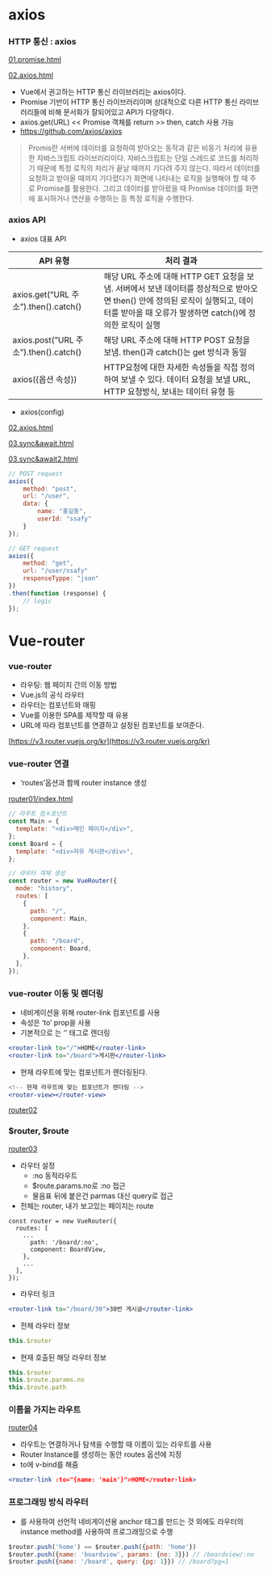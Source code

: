 # axios

### HTTP 통신 : axios

<a href=”01.promise.html”>01.promise.html</a>

<a href=”02.axios.html”>02.axios.html</a>

- Vue에서 권고하는 HTTP 통신 라이브러리는 axios이다.
- Promise 기반이 HTTP 통신 라이브러리이며 상대적으로 다른 HTTP 통신 라이브러리들에 비해 문서화가 잘되어있고 API가 다양하다.
- axios.get(URL) << Promise 객체를 return >> then, catch 사용 가능
- https://github.com/axios/axios

> Promis란 서버에 데이터를 요청하여 받아오는 동작과 같은 비동기 처리에 유용한 자바스크립트 라이브러리이다. 자바스크립트는 단일 스레드로 코드를 처리하기 때문에 특정 로직의 처리가 끝날 때까지 기다려 주지 않는다. 따라서 데이터를 요청하고 받아올 때까지 기다렸다가 화면에 나타내는 로직을 실행해야 할 때 주로 Promise를 활용한다. 그리고 데이터를 받아왔을 때 Promise 데이터를 화면에 표시하거나 연산을 수행하는 등 특정 로직을 수행한다.
> 

### axios API

- axios 대표 API

| API 유형 | 처리 결과 |
| --- | --- |
| axios.get(”URL 주소”).then().catch() | 해당 URL 주소에 대해 HTTP GET 요청을 보냄. 서버에서 보낸 데이터를 정상적으로 받아오면 then() 안에 정의된 로직이 실행되고, 데이터를 받아올 때 오류가 발생하면 catch()에 정의한 로직이 실행 |
| axios.post(”URL 주소”).then().catch() | 해당 URL 주소에 대해 HTTP POST 요청을 보냄. then()과 catch()는 get 방식과 동일 |
| axios({옵션 속성}) | HTTP요청에 대한 자세한 속성들을 직접 정의하여 보낼 수 있다. 데이터 요청을 보낼 URL, HTTP 요청방식, 보내는 데이터 유형 등 |
- axios(config)

<a href=”02.axios.html”>02.axios.html</a>

<a href=”03.sync&await.html”>03.sync&await.html</a>

<a href=”03.sync&await2.html”>03.sync&await2.html</a>

```jsx
// POST request
axios({
	method: "post",
	url: "/user",
	data: {
		name: "홍길동",
		userId: "ssafy"
	}
});
```

```jsx
// GET request
axios({
	method: "get",
	url: "/user/ssafy"
	responseTyppe: "json"
})
.then(function (response) {
	// logic
});
```

# Vue-router

### vue-router

- 라우팅: 웹 페이지 간의 이동 방법
- Vue.js의 공식 라우터
- 라우터는 컴포넌트와 매핑
- Vue를 이용한 SPA를 제작할 때 유용
- URL에 따라 컴포넌트를 연결하고 설정된 컴포넌트를 보여준다.

[https://v3.router.vuejs.org/kr](https://v3.router.vuejs.org/kr)

### vue-router 연결

- ‘routes’옵션과 함께 router instance 생성

<a href=”index.html”>router01/index.html</a>

```jsx
// 라우트 컴ㅍ포넌트
const Main = {
  template: "<div>메인 페이지</div>",
};
const Board = {
  template: "<div>자유 게시판</div>",
};

// 라우터 객체 생성
const router = new VueRouter({
  mode: "history",
  routes: [
    {
      path: "/",
      component: Main,
    },
    {
      path: "/board",
      component: Board,
    },
  ],
});
```

### vue-router 이동 및 렌더링

- 네비게이션을 위해 router-link 컴포넌트를 사용
- 속성은 ‘to’ prop을 사용
- 기본적으로 <router-link>는 ‘<a>’ 태그로 렌더링

```jsx
<router-link to="/">HOME</router-link>
<router-link to="/board">게시판</router-link>
```

- 현재 라우트에 맞는 컴포넌트가 렌더링된다.

```jsx
<!-- 현재 라우트에 맞는 컴포넌트가 렌더링 -->
<router-view></router-view>
```

<a href=”router02”>router02</a>

### $router, $route

<a href=”router03”>router03</a>

- 라우터 설정
    - :no 동적라우트
    - $route.params.no로 :no 접근
    - 물음표 뒤에 붙은건 parmas 대신 query로 접근
- 전체는 router, 내가 보고있는 페이지는 route

```
const router = new VueRouter({
  routes: [
    ...
      path: '/board/:no',
      component: BoardView,
    },
    ...
  ],
});
```

- 라우터 링크

```jsx
<router-link to="/board/30">30번 게시글</router-link>
```

- 전체 라우터 정보

```jsx
this.$router
```

- 현재 호출된 해당 라우터 정보

```jsx
this.$router
this.$route.params.no
this.$route.path
```

### 이름을 가지는 라우트

<a href=”router04”>router04</a>

- 라우트는 연결하거나 탐색을 수행할 때 이름이 있는 라우트를 사용
- Router Instance를 생성하는 동안 routes 옵션에 지정
- to에 v-bind를 해줌

```jsx
<router-link :to="{name: 'main'}">HOME</router-link>
```

### 프로그래밍 방식 라우터

- <route-link>를 사용하여 선언적 네비게이션용 anchor 태그를 만드는 것 외에도 라우터의 instance method를 사용하여 프로그래밍으로 수행

```jsx
$router.push('home') == $router.push({path: 'home'})
$router.push({name: 'boardview', params: {no: 3}}) // /boardview/:no
$router.push({name: '/board', query: {pg: 1}}) // /board?pg=1
```
